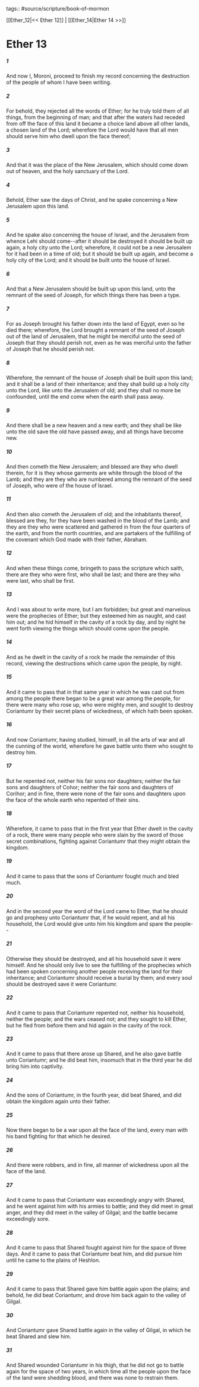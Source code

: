 tags:: #source/scripture/book-of-mormon

[[Ether_12|<< Ether 12]] | [[Ether_14|Ether 14 >>]]

# Ether 13

##### 1

And now I, Moroni, proceed to finish my record concerning the destruction of the people of whom I have been writing.

##### 2

For behold, they rejected all the words of Ether; for he truly told them of all things, from the beginning of man; and that after the waters had receded from off the face of this land it became a choice land above all other lands, a chosen land of the Lord; wherefore the Lord would have that all men should serve him who dwell upon the face thereof;

##### 3

And that it was the place of the New Jerusalem, which should come down out of heaven, and the holy sanctuary of the Lord.

##### 4

Behold, Ether saw the days of Christ, and he spake concerning a New Jerusalem upon this land.

##### 5

And he spake also concerning the house of Israel, and the Jerusalem from whence Lehi should come--after it should be destroyed it should be built up again, a holy city unto the Lord; wherefore, it could not be a new Jerusalem for it had been in a time of old; but it should be built up again, and become a holy city of the Lord; and it should be built unto the house of Israel.

##### 6

And that a New Jerusalem should be built up upon this land, unto the remnant of the seed of Joseph, for which things there has been a type.

##### 7

For as Joseph brought his father down into the land of Egypt, even so he died there; wherefore, the Lord brought a remnant of the seed of Joseph out of the land of Jerusalem, that he might be merciful unto the seed of Joseph that they should perish not, even as he was merciful unto the father of Joseph that he should perish not.

##### 8

Wherefore, the remnant of the house of Joseph shall be built upon this land; and it shall be a land of their inheritance; and they shall build up a holy city unto the Lord, like unto the Jerusalem of old; and they shall no more be confounded, until the end come when the earth shall pass away.

##### 9

And there shall be a new heaven and a new earth; and they shall be like unto the old save the old have passed away, and all things have become new.

##### 10

And then cometh the New Jerusalem; and blessed are they who dwell therein, for it is they whose garments are white through the blood of the Lamb; and they are they who are numbered among the remnant of the seed of Joseph, who were of the house of Israel.

##### 11

And then also cometh the Jerusalem of old; and the inhabitants thereof, blessed are they, for they have been washed in the blood of the Lamb; and they are they who were scattered and gathered in from the four quarters of the earth, and from the north countries, and are partakers of the fulfilling of the covenant which God made with their father, Abraham.

##### 12

And when these things come, bringeth to pass the scripture which saith, there are they who were first, who shall be last; and there are they who were last, who shall be first.

##### 13

And I was about to write more, but I am forbidden; but great and marvelous were the prophecies of Ether; but they esteemed him as naught, and cast him out; and he hid himself in the cavity of a rock by day, and by night he went forth viewing the things which should come upon the people.

##### 14

And as he dwelt in the cavity of a rock he made the remainder of this record, viewing the destructions which came upon the people, by night.

##### 15

And it came to pass that in that same year in which he was cast out from among the people there began to be a great war among the people, for there were many who rose up, who were mighty men, and sought to destroy Coriantumr by their secret plans of wickedness, of which hath been spoken.

##### 16

And now Coriantumr, having studied, himself, in all the arts of war and all the cunning of the world, wherefore he gave battle unto them who sought to destroy him.

##### 17

But he repented not, neither his fair sons nor daughters; neither the fair sons and daughters of Cohor; neither the fair sons and daughters of Corihor; and in fine, there were none of the fair sons and daughters upon the face of the whole earth who repented of their sins.

##### 18

Wherefore, it came to pass that in the first year that Ether dwelt in the cavity of a rock, there were many people who were slain by the sword of those secret combinations, fighting against Coriantumr that they might obtain the kingdom.

##### 19

And it came to pass that the sons of Coriantumr fought much and bled much.

##### 20

And in the second year the word of the Lord came to Ether, that he should go and prophesy unto Coriantumr that, if he would repent, and all his household, the Lord would give unto him his kingdom and spare the people--

##### 21

Otherwise they should be destroyed, and all his household save it were himself. And he should only live to see the fulfilling of the prophecies which had been spoken concerning another people receiving the land for their inheritance; and Coriantumr should receive a burial by them; and every soul should be destroyed save it were Coriantumr.

##### 22

And it came to pass that Coriantumr repented not, neither his household, neither the people; and the wars ceased not; and they sought to kill Ether, but he fled from before them and hid again in the cavity of the rock.

##### 23

And it came to pass that there arose up Shared, and he also gave battle unto Coriantumr; and he did beat him, insomuch that in the third year he did bring him into captivity.

##### 24

And the sons of Coriantumr, in the fourth year, did beat Shared, and did obtain the kingdom again unto their father.

##### 25

Now there began to be a war upon all the face of the land, every man with his band fighting for that which he desired.

##### 26

And there were robbers, and in fine, all manner of wickedness upon all the face of the land.

##### 27

And it came to pass that Coriantumr was exceedingly angry with Shared, and he went against him with his armies to battle; and they did meet in great anger, and they did meet in the valley of Gilgal; and the battle became exceedingly sore.

##### 28

And it came to pass that Shared fought against him for the space of three days. And it came to pass that Coriantumr beat him, and did pursue him until he came to the plains of Heshlon.

##### 29

And it came to pass that Shared gave him battle again upon the plains; and behold, he did beat Coriantumr, and drove him back again to the valley of Gilgal.

##### 30

And Coriantumr gave Shared battle again in the valley of Gilgal, in which he beat Shared and slew him.

##### 31

And Shared wounded Coriantumr in his thigh, that he did not go to battle again for the space of two years, in which time all the people upon the face of the land were shedding blood, and there was none to restrain them.

